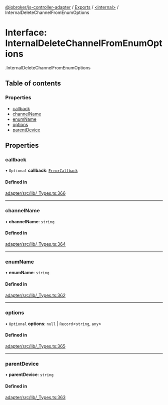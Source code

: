 [@iobroker/js-controller-adapter](../README.md) / [Exports](../modules.md) / [<internal\>](../modules/internal_.md) / InternalDeleteChannelFromEnumOptions

# Interface: InternalDeleteChannelFromEnumOptions

[<internal>](../modules/internal_.md).InternalDeleteChannelFromEnumOptions

## Table of contents

### Properties

- [callback](internal_.InternalDeleteChannelFromEnumOptions.md#callback)
- [channelName](internal_.InternalDeleteChannelFromEnumOptions.md#channelname)
- [enumName](internal_.InternalDeleteChannelFromEnumOptions.md#enumname)
- [options](internal_.InternalDeleteChannelFromEnumOptions.md#options)
- [parentDevice](internal_.InternalDeleteChannelFromEnumOptions.md#parentdevice)

## Properties

### callback

• `Optional` **callback**: [`ErrorCallback`](../modules/internal_.md#errorcallback)

#### Defined in

[adapter/src/lib/_Types.ts:366](https://github.com/ioBroker/ioBroker.js-controller/blob/6912de44/packages/adapter/src/lib/_Types.ts#L366)

___

### channelName

• **channelName**: `string`

#### Defined in

[adapter/src/lib/_Types.ts:364](https://github.com/ioBroker/ioBroker.js-controller/blob/6912de44/packages/adapter/src/lib/_Types.ts#L364)

___

### enumName

• **enumName**: `string`

#### Defined in

[adapter/src/lib/_Types.ts:362](https://github.com/ioBroker/ioBroker.js-controller/blob/6912de44/packages/adapter/src/lib/_Types.ts#L362)

___

### options

• `Optional` **options**: ``null`` \| `Record`<`string`, `any`\>

#### Defined in

[adapter/src/lib/_Types.ts:365](https://github.com/ioBroker/ioBroker.js-controller/blob/6912de44/packages/adapter/src/lib/_Types.ts#L365)

___

### parentDevice

• **parentDevice**: `string`

#### Defined in

[adapter/src/lib/_Types.ts:363](https://github.com/ioBroker/ioBroker.js-controller/blob/6912de44/packages/adapter/src/lib/_Types.ts#L363)
